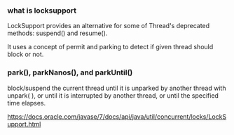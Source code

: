 
### what is locksupport

LockSupport provides an alternative for some of Thread's deprecated methods: suspend() and resume().

It uses a concept of permit and parking to detect if given thread should block or not. 

### park(), parkNanos(), and parkUntil() 

block/suspend the current thread until it is unparked by another thread with unpark( ), or until it is interrupted by another thread, or until the specified time elapses.

https://docs.oracle.com/javase/7/docs/api/java/util/concurrent/locks/LockSupport.html